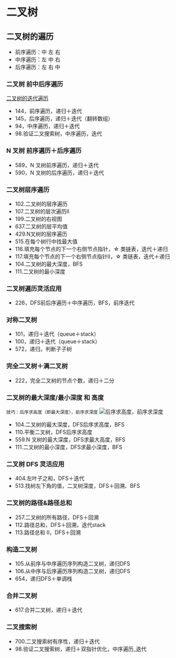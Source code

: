 # 二叉树

## 二叉树的遍历

- 前序遍历：中 左 右
- 中序遍历：左 中 右
- 后序遍历：左 右 中


### 二叉树 前中后序遍历

[二叉树的迭代遍历](https://programmercarl.com/二叉树的迭代遍历.html#前序遍历-迭代法)

- 144，前序遍历，递归＋迭代
- 145，后序遍历，递归＋迭代（翻转数组）
- 94，中序遍历，递归＋迭代
- 98.验证二叉搜索树，中序遍历，迭代
### N 叉树 前序遍历＋后序遍历

- 589，N 叉树前序遍历，递归＋迭代
- 590，N 叉树的后序遍历，递归＋迭代

### 二叉树层序遍历

- 102.二叉树的层序遍历
- 107.二叉树的层次遍历II
- 199.二叉树的右视图
- 637.二叉树的层平均值
- 429.N叉树的层序遍历
- 515.在每个树行中找最大值
- 116.填充每个节点的下一个右侧节点指针，☆ 类链表，迭代＋递归
- 117.填充每个节点的下一个右侧节点指针II，☆ 类链表，迭代＋递归
- 104.二叉树的最大深度，BFS
- 111.二叉树的最小深度

### 二叉树遍历灵活应用

- 226，DFS前后序遍历＋中序遍历，BFS，前序迭代 

### 对称二叉树

- 101，递归＋迭代（queue＋stack）
- 100，递归＋迭代（queue＋stack）
- 572，递归，判断子子树

### 完全二叉树＋满二叉树

- 222，完全二叉树的节点个数，递归＋二分


### 二叉树的最大深度/最小深度 和 高度
`技巧：后序求高度（即最大深度），前序求深度`
![后序求高度，前序求深度](https://code-thinking-1253855093.file.myqcloud.com/pics/20210203155515650.png)

- 104.二叉树的最大深度，DFS后序求高度，BFS
- 110.平衡二叉树，DFS后序求高度
- 559.N 叉树的最大深度，DFS求最大高度，BFS
- 111.二叉树的最小深度，DFS求最小深度，BFS


### 二叉树 DFS 灵活应用

- 404.左叶子之和，DFS＋迭代
- 513.找树左下角的值，二叉树深度，DFS＋回溯、BFS

### 二叉树的路径&路径总和

- 257.二叉树的所有路径，DFS＋回溯
- 112.路径总和，DFS＋回溯，迭代stack
- 113.路径总和 II，DFS＋回溯

### 构造二叉树

- 105.从前序与中序遍历序列构造二叉树，递归DFS
- 106.从中序与后序遍历序列构造二叉树，递归DFS
- 654，递归DFS＋单调栈

### 合并二叉树

- 617.合并二叉树，递归＋迭代

### 二叉搜索树

- 700.二叉搜索树有序性，递归＋迭代
- 98.验证二叉搜索树，递归＋双指针优化，中序遍历_迭代

